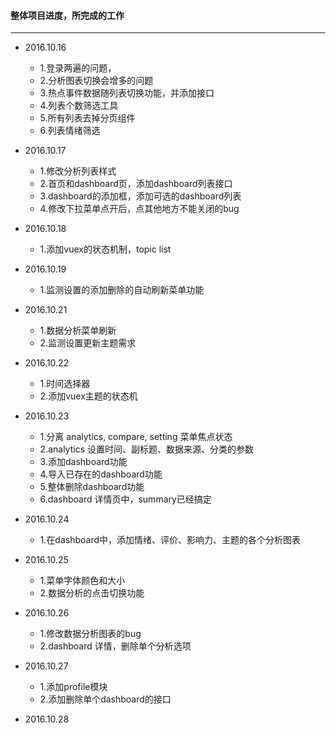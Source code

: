 #### 整体项目进度，所完成的工作
------

- 2016.10.16
    - 1.登录两遍的问题，
    - 2.分析图表切换会增多的问题
    - 3.热点事件数据随列表切换功能，并添加接口
    - 4.列表个数筛选工具
    - 5.所有列表去掉分页组件
    - 6.列表情绪筛选
    
- 2016.10.17
    - 1.修改分析列表样式
    - 2.首页和dashboard页，添加dashboard列表接口
    - 3.dashboard的添加框，添加可选的dashboard列表
    - 4.修改下拉菜单点开后，点其他地方不能关闭的bug
    
- 2016.10.18
    - 1.添加vuex的状态机制，topic list
    
- 2016.10.19
    - 1.监测设置的添加删除的自动刷新菜单功能
    
- 2016.10.21
    - 1.数据分析菜单刷新
    - 2.监测设置更新主题需求
        
- 2016.10.22
    - 1.时间选择器
    - 2.添加vuex主题的状态机
        
- 2016.10.23
    - 1.分离 analytics, compare, setting 菜单焦点状态
    - 2.analytics 设置时间、副标题、数据来源、分类的参数
    - 3.添加dashboard功能
    - 4.导入已存在的dashboard功能
    - 5.整体删除dashboard功能
    - 6.dashboard 详情页中，summary已经搞定
    
- 2016.10.24
    - 1.在dashboard中，添加情绪、评价、影响力、主题的各个分析图表
    
- 2016.10.25
    - 1.菜单字体颜色和大小
    - 2.数据分析的点击切换功能
    
- 2016.10.26
    - 1.修改数据分析图表的bug
    - 2.dashboard 详情，删除单个分析选项
    
- 2016.10.27
    - 1.添加profile模块
    - 2.添加删除单个dashboard的接口

- 2016.10.28
    
